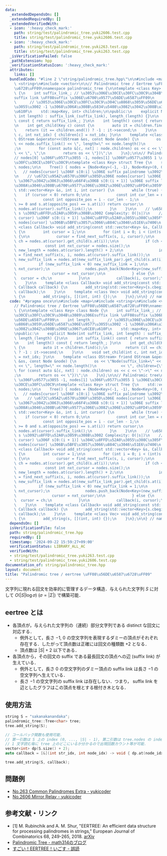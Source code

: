 ```yaml
---
data:
  _extendedDependsOn: []
  _extendedRequiredBy: []
  _extendedVerifiedWith:
  - icon: ':heavy_check_mark:'
    path: string/test/palindromic_tree.yuki2606.test.cpp
    title: string/test/palindromic_tree.yuki2606.test.cpp
  - icon: ':heavy_check_mark:'
    path: string/test/palindromic_tree.yuki263.test.cpp
    title: string/test/palindromic_tree.yuki263.test.cpp
  _isVerificationFailed: false
  _pathExtension: hpp
  _verificationStatusIcon: ':heavy_check_mark:'
  attributes:
    links: []
  bundledCode: "#line 2 \"string/palindromic_tree.hpp\"\n\n#include <map>\n#include\
    \ <string>\n#include <vector>\n\n// Palindromic tree / Eertree \uFF08\u56DE\u6587\
    \u6728\uFF09\nnamespace palindromic_tree {\n\ntemplate <class Key> class Node\
    \ {\n    int suffix_link_; // \u3053\u306E\u30CE\u30FC\u30C9\u304B\u3089\u306E\
    suffix link \uFF08suffix \u306E\u6700\u9577\u56DE\u6587\uFF09\n    int length_;\
    \      // \u3053\u306E\u30CE\u30FC\u30C9\u304C\u8868\u3059\u56DE\u6587\u306E\u9577\
    \u3055\u3002 -1 \u3068\u306A\u308B\u5834\u5408\u3082\u3042\u308B\u306E\u3067\u6CE8\
    \u610F\n    std::map<Key, int> children;\n\npublic:\n    explicit Node(int suffix_link,\
    \ int length) : suffix_link_(suffix_link), length_(length) {}\n\n    int suffix_link()\
    \ const { return suffix_link_; }\n\n    int length() const { return length_; }\n\
    \n    int get_child(Key c) const {\n        auto it = children.find(c);\n    \
    \    return (it == children.end()) ? -1 : it->second;\n    }\n\n    void set_child(int\
    \ c, int nxt_idx) { children[c] = nxt_idx; }\n\n    template <class OStream> friend\
    \ OStream &operator<<(OStream &os, const Node &node) {\n        os << \"Node(suffix_link=\"\
    \ << node.suffix_link() << \", length=\" << node.length()\n           << \", children={\"\
    ;\n        for (const auto &[c, nxt] : node.children) os << c << \"->\" << nxt\
    \ << \", \";\n        return os << \"})\";\n    }\n};\n\n// Palindromic tree\n\
    // nodes[0] \u306F\u9577\u3055 -1, nodes[1] \u306F\u9577\u3055 1 \u306E\u30C0\u30DF\
    \u30FC\u30CE\u30FC\u30C9\ntemplate <class Key> struct Tree {\n    std::vector<Node<Key>>\
    \ nodes;\n\n    Tree() { nodes = {Node<Key>(-1, -1), Node<Key>(0, 0)}; }\n\n \
    \   // nodes[cursor] \u306F s[0:i] \u306E suffix palindrome \u3092\u8868\u3059\
    \n    // \u672C\u95A2\u6570\u306F\u305D\u306E nodes[cursor] \u306E suffix palindrome\
    \ \u3067\u3042\u3063\u3066\u66F4\u306B s[0:(i + 1)] \u306E suffix link \u3068\u306A\
    \u308A\u3046\u308B\u6700\u9577\u306E\u3082\u306E\u3092\u8FD4\u3059\n    int find_next_suffix(const\
    \ std::vector<Key> &s, int i, int cursor) {\n        while (true) {\n        \
    \    if (cursor < 0) return 0;\n\n            const int cur_len = nodes.at(cursor).length();\n\
    \            const int opposite_pos = i - cur_len - 1;\n            if (opposite_pos\
    \ >= 0 and s.at(opposite_pos) == s.at(i)) return cursor;\n            cursor =\
    \ nodes.at(cursor).suffix_link();\n        }\n    }\n\n    // \u6587\u5B57\u5217\
    \ s \u3092\u8FFD\u52A0\u3059\u308B\u3002 Complexity: O(|s|)\n    // callback(i,\
    \ cursor) \u306F s[0:(i + 1)] \u304C\u8FFD\u52A0\u3055\u308C\u305F\u5F8C\u306E\
    \ nodes[cursor] \u306B\u5BFE\u3057\u3066\u884C\u3046\u51E6\u7406\n    template\
    \ <class Callback> void add_string(const std::vector<Key> &s, Callback callback)\
    \ {\n        int cursor = 1;\n\n        for (int i = 0; i < (int)s.size(); ++i)\
    \ {\n\n            cursor = find_next_suffix(s, i, cursor);\n\n            int\
    \ ch = nodes.at(cursor).get_child(s.at(i));\n\n            if (ch < 0) {\n   \
    \             const int nxt_cursor = nodes.size();\n                const int\
    \ new_length = nodes.at(cursor).length() + 2;\n\n                int new_suffix_link_par\
    \ = find_next_suffix(s, i, nodes.at(cursor).suffix_link());\n                int\
    \ new_suffix_link = nodes.at(new_suffix_link_par).get_child(s.at(i));\n      \
    \          if (new_suffix_link < 0) new_suffix_link = 1;\n\n                nodes.at(cursor).set_child(s.at(i),\
    \ nxt_cursor);\n                nodes.push_back(Node<Key>(new_suffix_link, new_length));\n\
    \                cursor = nxt_cursor;\n\n            } else {\n              \
    \  cursor = ch;\n            }\n\n            callback(i, cursor);\n        }\n\
    \    }\n\n    template <class Callback> void add_string(const std::string &s,\
    \ Callback callback) {\n        add_string(std::vector<Key>{s.cbegin(), s.cend()},\
    \ callback);\n    }\n\n    template <class Vec> void add_string(const Vec &s)\
    \ {\n        add_string(s, [](int, int) {});\n    }\n};\n\n} // namespace palindromic_tree\n"
  code: "#pragma once\n\n#include <map>\n#include <string>\n#include <vector>\n\n\
    // Palindromic tree / Eertree \uFF08\u56DE\u6587\u6728\uFF09\nnamespace palindromic_tree\
    \ {\n\ntemplate <class Key> class Node {\n    int suffix_link_; // \u3053\u306E\
    \u30CE\u30FC\u30C9\u304B\u3089\u306Esuffix link \uFF08suffix \u306E\u6700\u9577\
    \u56DE\u6587\uFF09\n    int length_;      // \u3053\u306E\u30CE\u30FC\u30C9\u304C\
    \u8868\u3059\u56DE\u6587\u306E\u9577\u3055\u3002 -1 \u3068\u306A\u308B\u5834\u5408\
    \u3082\u3042\u308B\u306E\u3067\u6CE8\u610F\n    std::map<Key, int> children;\n\
    \npublic:\n    explicit Node(int suffix_link, int length) : suffix_link_(suffix_link),\
    \ length_(length) {}\n\n    int suffix_link() const { return suffix_link_; }\n\
    \n    int length() const { return length_; }\n\n    int get_child(Key c) const\
    \ {\n        auto it = children.find(c);\n        return (it == children.end())\
    \ ? -1 : it->second;\n    }\n\n    void set_child(int c, int nxt_idx) { children[c]\
    \ = nxt_idx; }\n\n    template <class OStream> friend OStream &operator<<(OStream\
    \ &os, const Node &node) {\n        os << \"Node(suffix_link=\" << node.suffix_link()\
    \ << \", length=\" << node.length()\n           << \", children={\";\n       \
    \ for (const auto &[c, nxt] : node.children) os << c << \"->\" << nxt << \", \"\
    ;\n        return os << \"})\";\n    }\n};\n\n// Palindromic tree\n// nodes[0]\
    \ \u306F\u9577\u3055 -1, nodes[1] \u306F\u9577\u3055 1 \u306E\u30C0\u30DF\u30FC\
    \u30CE\u30FC\u30C9\ntemplate <class Key> struct Tree {\n    std::vector<Node<Key>>\
    \ nodes;\n\n    Tree() { nodes = {Node<Key>(-1, -1), Node<Key>(0, 0)}; }\n\n \
    \   // nodes[cursor] \u306F s[0:i] \u306E suffix palindrome \u3092\u8868\u3059\
    \n    // \u672C\u95A2\u6570\u306F\u305D\u306E nodes[cursor] \u306E suffix palindrome\
    \ \u3067\u3042\u3063\u3066\u66F4\u306B s[0:(i + 1)] \u306E suffix link \u3068\u306A\
    \u308A\u3046\u308B\u6700\u9577\u306E\u3082\u306E\u3092\u8FD4\u3059\n    int find_next_suffix(const\
    \ std::vector<Key> &s, int i, int cursor) {\n        while (true) {\n        \
    \    if (cursor < 0) return 0;\n\n            const int cur_len = nodes.at(cursor).length();\n\
    \            const int opposite_pos = i - cur_len - 1;\n            if (opposite_pos\
    \ >= 0 and s.at(opposite_pos) == s.at(i)) return cursor;\n            cursor =\
    \ nodes.at(cursor).suffix_link();\n        }\n    }\n\n    // \u6587\u5B57\u5217\
    \ s \u3092\u8FFD\u52A0\u3059\u308B\u3002 Complexity: O(|s|)\n    // callback(i,\
    \ cursor) \u306F s[0:(i + 1)] \u304C\u8FFD\u52A0\u3055\u308C\u305F\u5F8C\u306E\
    \ nodes[cursor] \u306B\u5BFE\u3057\u3066\u884C\u3046\u51E6\u7406\n    template\
    \ <class Callback> void add_string(const std::vector<Key> &s, Callback callback)\
    \ {\n        int cursor = 1;\n\n        for (int i = 0; i < (int)s.size(); ++i)\
    \ {\n\n            cursor = find_next_suffix(s, i, cursor);\n\n            int\
    \ ch = nodes.at(cursor).get_child(s.at(i));\n\n            if (ch < 0) {\n   \
    \             const int nxt_cursor = nodes.size();\n                const int\
    \ new_length = nodes.at(cursor).length() + 2;\n\n                int new_suffix_link_par\
    \ = find_next_suffix(s, i, nodes.at(cursor).suffix_link());\n                int\
    \ new_suffix_link = nodes.at(new_suffix_link_par).get_child(s.at(i));\n      \
    \          if (new_suffix_link < 0) new_suffix_link = 1;\n\n                nodes.at(cursor).set_child(s.at(i),\
    \ nxt_cursor);\n                nodes.push_back(Node<Key>(new_suffix_link, new_length));\n\
    \                cursor = nxt_cursor;\n\n            } else {\n              \
    \  cursor = ch;\n            }\n\n            callback(i, cursor);\n        }\n\
    \    }\n\n    template <class Callback> void add_string(const std::string &s,\
    \ Callback callback) {\n        add_string(std::vector<Key>{s.cbegin(), s.cend()},\
    \ callback);\n    }\n\n    template <class Vec> void add_string(const Vec &s)\
    \ {\n        add_string(s, [](int, int) {});\n    }\n};\n\n} // namespace palindromic_tree\n"
  dependsOn: []
  isVerificationFile: false
  path: string/palindromic_tree.hpp
  requiredBy: []
  timestamp: '2024-09-22 15:59:27+09:00'
  verificationStatus: LIBRARY_ALL_AC
  verifiedWith:
  - string/test/palindromic_tree.yuki263.test.cpp
  - string/test/palindromic_tree.yuki2606.test.cpp
documentation_of: string/palindromic_tree.hpp
layout: document
title: "Palindromic tree / eertree \uFF08\u56DE\u6587\u6728\uFF09"
---
```


文字列に現れる回文を効率的に管理するデータ構造．与えられた文字列 $S$ に対して $O(|S| \log \sigma)$ $(\sigma = |\Sigma|)$ で構築可能．

## eertree とは

- 各頂点が，与えられた文字列の（連続）部分文字列である distinct な回文に対応する．
  - 例外として，長さ $-1$, $0$ の空文字列を表現するダミーの頂点がそれぞれ存在する．したがって頂点数は正確には回文の種類数 +2 となる．
  - 頂点数は $|S| + 2$ 以下である．
- 各頂点から，その回文の suffix である最長回文の頂点への辺 (suffix link) が生えている．
  - 例外として，長さ $0$ の空文字列のダミー頂点の suffix link は長さ $-1$ の空文字列へ生えている．
  - 長さ $-1$ の空文字列の suffix link は存在しない．つまり， suffix link を辺としたグラフはこの頂点を根とする根付き木となる．

## 使用方法

```cpp
string S = "sakanakanandaka";
palindromic_tree::Tree<char> tree;
tree.add_string(S);

// コールバック関数も使用可能．
// 第一引数は S 上の index (0, ..., |S| - 1), 第二引数は tree.nodes の index.
// 1 文字読む毎に tree 上のどこにいるか分かるので出現回数カウント等が可能．
vector<int> dp(S.size() + 2);
auto callback = [&](int str_idx, int node_idx) -> void { dp.at(node_idx)++; };

tree.add_string(S, callback);
```

## 問題例

- [No.263 Common Palindromes Extra - yukicoder](https://yukicoder.me/problems/no/263)
- [No.2606 Mirror Relay - yukicoder](https://yukicoder.me/problems/no/2606)

## 参考文献・リンク

- [1] M. Rubinchik and A. M. Shur, "EERTREE: An efficient data structure for processing palindromes in strings," European Journal of Combinatorics 68, 249-265, 2018. [arXiv](https://arxiv.org/abs/1506.04862)
- [Palindromic Tree - math314のブログ](https://math314.hateblo.jp/entry/2016/12/19/005919)
- [すごい！EERTREE！いごす - 誤読](https://mojashi.hatenablog.com/entry/2017/07/17/155520)
